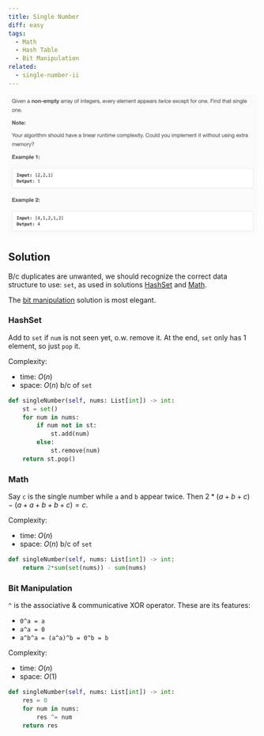 ```yaml
---
title: Single Number
diff: easy
tags:
  - Math
  - Hash Table
  - Bit Manipulation
related:
  - single-number-ii
---
```


<img class="medium-zoom" src="/algo/single-number.png" alt="https://leetcode.com/problems/single-number">

## Solution

B/c duplicates are unwanted, we should recognize the correct data structure to use: `set`, as used in solutions [HashSet](#hashset) and [Math](#math).

The [bit manipulation](#bit-manipulation) solution is most elegant.

### HashSet

Add to `set` if `num` is not seen yet, o.w. remove it. At the end, `set` only has 1 element, so just `pop` it.

Complexity:

- time: $O(n)$
- space: $O(n)$ b/c of `set`

```py
def singleNumber(self, nums: List[int]) -> int:
    st = set()
    for num in nums:
        if num not in st:
            st.add(num)
        else:
            st.remove(num)
    return st.pop()
```

### Math

Say `c` is the single number while `a` and `b` appear twice. Then $2*(a+b+c)−(a+a+b+b+c)=c$.

Complexity:

- time: $O(n)$
- space: $O(n)$ b/c of `set`

```py
def singleNumber(self, nums: List[int]) -> int:
    return 2*sum(set(nums)) - sum(nums)
```

### Bit Manipulation

`^` is the associative & communicative XOR operator. These are its features:

- `0^a = a`
- `a^a = 0`
- `a^b^a = (a^a)^b = 0^b = b`

Complexity:

- time: $O(n)$
- space: $O(1)$

```py
def singleNumber(self, nums: List[int]) -> int:
    res = 0
    for num in nums:
        res ^= num
    return res
```
